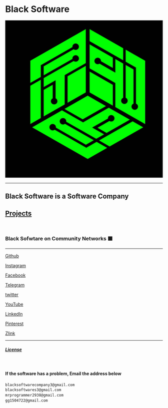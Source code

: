 # Black Software
<a href="https://github.com/black-software-com/black-software" target="_top" style="text-align:center;">
<img src="https://github.com/black-software-Com/Black-Software/blob/master/docs/img/black-software-logo-.png" title="Black Software Logo" alt="Black Software Logo">
</a>
<hr>

<h2>
Black Software is a Software Company
</h2>

## [Projects](https://github.com/black-software-com)

<br>

### Black Sofwtare on Community Networks ⬛
---

[Github](https://github.com/black-software-com)

[Instagram](https://instagram.com/black_software_company)

[Facebook](https://www.facebook.com/profile.php?id=100076104841323)

[Telegram](https://t.me/blacksoftware3)

[twitter](https://twitter.com/blacksoftware3 )

[YouTube](https://www.youtube.com/channel/UCJNgrVc2NvEuMkASBa5AzLg)

[LinkedIn](https://www.linkedin.com/in/black-software-608425226/)

[Pinterest](https://www.pinterest.com/blacksoftwarecompany3/_saved/)

[Zlink](https://zil.ink/blacksoftware)

---


##### [License](https://github.com/black-software-Com/Black-Webbrowser/blob/master/LICENSE)
<br>

#### If the software has a problem, Email the address below

``` txt 
blacksoftwarecompany3@gmail.com
blacksoftwares3@gmail.com
mrprogrammer2938@gmail.com
gg1504722@gmail.com
```

<br>
